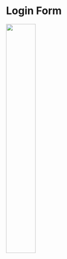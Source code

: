 # Login Form

<img src="https://user-images.githubusercontent.com/53870120/79358632-a5e99b80-7f6b-11ea-9953-bd6279989338.png" width="40%" height="40%">
